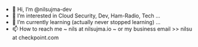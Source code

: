 - 👋 Hi, I’m @nilsujma-dev
- 👀 I’m interested in Cloud Security, Dev, Ham-Radio, Tech ... 
- 🌱 I’m currently learning (actually never stopped learning) ... 
- 📫 How to reach me ~ nils at nilsujma.io ~ or my business email >> nilsu at checkpoint.com 

<!---
nilsujma-dev/nilsujma-dev is a ✨ special ✨ repository because its `README.md` (this file) appears on your GitHub profile.
You can click the Preview link to take a look at your changes.
--->
